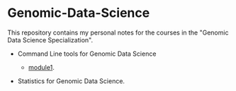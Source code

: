 # Genomic-Data-Science  
This repository contains my personal notes for the courses in the "Genomic Data Science Specialization".  
  
  * Command Line tools for Genomic Data Science
    + [module1](CommandLine/module1.md).  
    
  * Statistics for Genomic Data Science. 
    
